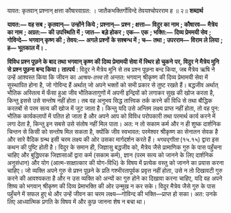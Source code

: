  

यावत: कृतवान् प्रश्नान् क्षत्ता कौषारवाग्रत: । जातैकभक्तिर्गोविन्दे तेवयश्चोपरराम ह ॥ २॥ **शब्दार्थ** 

**यावत:—** **वह सब** **; कृतवान्—** **उन्होंने किये** **; प्रश्नान्—** **प्रश्न** **; क्षत्ता—** **विदुर का नाम** **; कौषारव—** **मैत्रेय का नाम** **; अग्रत:—** **की** **उपस्थिति में** **; जात—** **बड़े होकर** **; एक—** **एक** **; भक्ति:—** **दिव्य प्रेममयी सेव** **; गोविन्दे—** **भगवान् कृष्ण की** **; तेवय:—** **अगले प्रश्नों** **के सश्बन्ध में** **; च—** **तथा** **; उपरराम—** **विराम ले लिया** **; ह—** **भूतकाल में।** **.** 

**विविध प्रश्न पूछने के बाद तथा भगवान् कृष्ण की दिव्य प्रेमामयी सेवा में स्थिर हो चुकने** **पर, विदुर ने मैत्रेय मुनि से प्रश्न पूछना बन्द किया।** **तात्पर्य** : विदुर ने मैत्रेय मुनि से तब प्रश्न पूछना बन्द किया, जब मैत्रेय ऋषि ने उन्हें आश्वस्त किया कि जीवन का *आश्रय-तत्त्व* तो अन्तत: भगवान् श्रीकृष्ण की दिव्य प्रेमामयी सेवा में सुस्थापित होना है, जो गोविन्द हैं अर्थात् जो अपने भक्तों को सभी प्रकार से तुष्ट रखते हैं। बद्धजीव अर्थात् भौतिक अस्तित्व में फँसा हुआ जीव भौतिकतागुणों में अपनी इन्द्रियों को लगाकर सुख की खोज करता है, किन्तु इससे उसे सन्तोष नहीं होता। तब वह अनुभव सिद्ध तात्त्विक तर्क करने की विधि से तथा बौद्धिक करतबों से परम सत्य की खोज में जुट जाता है। किन्तु यदि उसे अन्तिम लक्ष्य प्राप्त नहीं होता, तो वह पुन: भौतिक कार्यकलापों में पतित हो जाता है और अपने आप को विविध परोपकारी तथा परमार्थ कार्य करने में लगा देता है, किन्तु इन सबसे उसे संतोष नहीं मिल पाता। अत: न तो सकाम कर्म और न ही शुष्क दार्शनिक चिन्तन से किसी को सन्तोष मिल सकता है, क्योंकि जीव स्वभावत: परमेश्वर श्रीकृष्ण का सेनातन सेवक है और सारे वैदिक ग्रन्थ इसी चरम लक्ष्य की ओर उसका मार्गदर्शन करते हैं। *भगवद्गीता* (१५.१५) द्वारा इस कथन की पुष्टि होती है। विदुर के समान ही, जिज्ञासु बद्धजीव को, मैत्रेय जैसे प्रामाणिक गुरु के पास पहुँचना चाहिए और बुद्धिपरक जिज्ञासाओं द्वारा कर्म (सकाम कर्म), ज्ञान (परम सत्य को जानने के लिए दार्शनिक अनुसंधान) और योग (आत्म-साक्षात्कार की योग-विधि) के विषय में प्रत्येक वस्तु को जानने का प्रयास करना चाहिए। जो व्यक्ति अपने गुरु से प्रश्न पूछने के प्रति गश्भीरतापूर्वक प्रवृत्त नहीं होता, उसे न तो दिखावटी गुरु करने की आवश्यकता है और न उस व्यक्ति को अन्यों का गुरु होने का दिखावा करना चाहिए, यदि वह अपने शिष्य को भगवान् श्रीकृष्ण की दिव्य प्रेमाभक्ति की ओर उन्मुख न कर सके। विदुर मैत्रेय जैसे गुरु के पास पहुँचने में सफल हुए थे और उन्हें जीवन का चरम लक्ष्य—गोविन्द की भक्ति—प्राप्त हो सका। अत: उनके लिए आध्यात्मिक प्रगति के विषय में और कुछ जानना शेष न बचा था। 